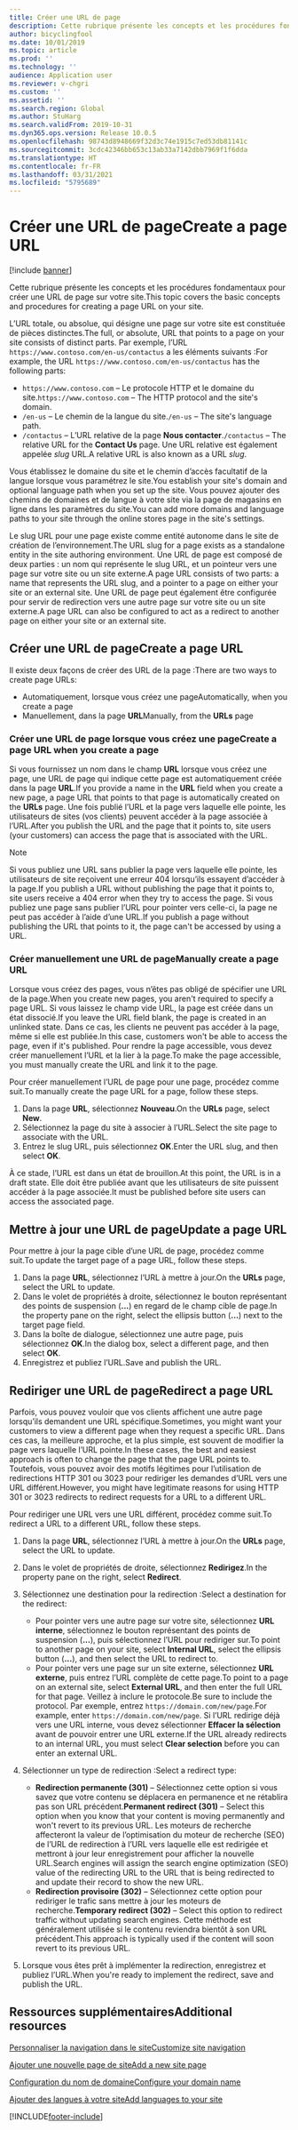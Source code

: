 ```yaml
---
title: Créer une URL de page
description: Cette rubrique présente les concepts et les procédures fondamentaux pour créer une URL de page sur votre site.
author: bicyclingfool
ms.date: 10/01/2019
ms.topic: article
ms.prod: ''
ms.technology: ''
audience: Application user
ms.reviewer: v-chgri
ms.custom: ''
ms.assetid: ''
ms.search.region: Global
ms.author: StuHarg
ms.search.validFrom: 2019-10-31
ms.dyn365.ops.version: Release 10.0.5
ms.openlocfilehash: 98743d8948669f32d3c74e1915c7ed53db81141c
ms.sourcegitcommit: 3cdc42346bb653c13ab33a7142dbb7969f1f6dda
ms.translationtype: HT
ms.contentlocale: fr-FR
ms.lasthandoff: 03/31/2021
ms.locfileid: "5795689"
---
```

# <a name="create-a-page-url"></a><span data-ttu-id="41361-103">Créer une URL de page</span><span class="sxs-lookup"><span data-stu-id="41361-103">Create a page URL</span></span>

[!include [banner](includes/banner.md)]

<span data-ttu-id="41361-104">Cette rubrique présente les concepts et les procédures fondamentaux pour créer une URL de page sur votre site.</span><span class="sxs-lookup"><span data-stu-id="41361-104">This topic covers the basic concepts and procedures for creating a page URL on your site.</span></span>

<span data-ttu-id="41361-105">L’URL totale, ou absolue, qui désigne une page sur votre site est constituée de pièces distinctes.</span><span class="sxs-lookup"><span data-stu-id="41361-105">The full, or absolute, URL that points to a page on your site consists of distinct parts.</span></span> <span data-ttu-id="41361-106">Par exemple, l’URL `https://www.contoso.com/en-us/contactus` a les éléments suivants :</span><span class="sxs-lookup"><span data-stu-id="41361-106">For example, the URL `https://www.contoso.com/en-us/contactus` has the following parts:</span></span>

- <span data-ttu-id="41361-107">`https://www.contoso.com` – Le protocole HTTP et le domaine du site.</span><span class="sxs-lookup"><span data-stu-id="41361-107">`https://www.contoso.com` – The HTTP protocol and the site's domain.</span></span>
- <span data-ttu-id="41361-108">`/en-us` – Le chemin de la langue du site.</span><span class="sxs-lookup"><span data-stu-id="41361-108">`/en-us` – The site's language path.</span></span>
- <span data-ttu-id="41361-109">`/contactus` – L’URL relative de la page **Nous contacter**.</span><span class="sxs-lookup"><span data-stu-id="41361-109">`/contactus` – The relative URL for the **Contact Us** page.</span></span> <span data-ttu-id="41361-110">Une URL relative est également appelée *slug* URL.</span><span class="sxs-lookup"><span data-stu-id="41361-110">A relative URL is also known as a URL *slug*.</span></span>

<span data-ttu-id="41361-111">Vous établissez le domaine du site et le chemin d’accès facultatif de la langue lorsque vous paramétrez le site.</span><span class="sxs-lookup"><span data-stu-id="41361-111">You establish your site's domain and optional language path when you set up the site.</span></span> <span data-ttu-id="41361-112">Vous pouvez ajouter des chemins de domaines et de langue à votre site via la page de magasins en ligne dans les paramètres du site.</span><span class="sxs-lookup"><span data-stu-id="41361-112">You can add more domains and language paths to your site through the online stores page in the site's settings.</span></span>

<span data-ttu-id="41361-113">Le slug URL pour une page existe comme entité autonome dans le site de création de l’environnement.</span><span class="sxs-lookup"><span data-stu-id="41361-113">The URL slug for a page exists as a standalone entity in the site authoring environment.</span></span> <span data-ttu-id="41361-114">Une URL de page est composé de deux parties : un nom qui représente le slug URL, et un pointeur vers une page sur votre site ou un site externe.</span><span class="sxs-lookup"><span data-stu-id="41361-114">A page URL consists of two parts: a name that represents the URL slug, and a pointer to a page on either your site or an external site.</span></span> <span data-ttu-id="41361-115">Une URL de page peut également être configurée pour servir de redirection vers une autre page sur votre site ou un site externe.</span><span class="sxs-lookup"><span data-stu-id="41361-115">A page URL can also be configured to act as a redirect to another page on either your site or an external site.</span></span>

## <a name="create-a-page-url"></a><span data-ttu-id="41361-116">Créer une URL de page</span><span class="sxs-lookup"><span data-stu-id="41361-116">Create a page URL</span></span>

<span data-ttu-id="41361-117">Il existe deux façons de créer des URL de la page :</span><span class="sxs-lookup"><span data-stu-id="41361-117">There are two ways to create page URLs:</span></span>

- <span data-ttu-id="41361-118">Automatiquement, lorsque vous créez une page</span><span class="sxs-lookup"><span data-stu-id="41361-118">Automatically, when you create a page</span></span>
- <span data-ttu-id="41361-119">Manuellement, dans la page **URL**</span><span class="sxs-lookup"><span data-stu-id="41361-119">Manually, from the **URLs** page</span></span>

### <a name="create-a-page-url-when-you-create-a-page"></a><span data-ttu-id="41361-120">Créer une URL de page lorsque vous créez une page</span><span class="sxs-lookup"><span data-stu-id="41361-120">Create a page URL when you create a page</span></span>

<span data-ttu-id="41361-121">Si vous fournissez un nom dans le champ **URL** lorsque vous créez une page, une URL de page qui indique cette page est automatiquement créée dans la page **URL**.</span><span class="sxs-lookup"><span data-stu-id="41361-121">If you provide a name in the **URL** field when you create a new page, a page URL that points to that page is automatically created on the **URLs** page.</span></span> <span data-ttu-id="41361-122">Une fois publié l’URL et la page vers laquelle elle pointe, les utilisateurs de sites (vos clients) peuvent accéder à la page associée à l’URL.</span><span class="sxs-lookup"><span data-stu-id="41361-122">After you publish the URL and the page that it points to, site users (your customers) can access the page that is associated with the URL.</span></span>

> [!NOTE]
> <span data-ttu-id="41361-123">Si vous publiez une URL sans publier la page vers laquelle elle pointe, les utilisateurs de site reçoivent une erreur 404 lorsqu’ils essayent d’accéder à la page.</span><span class="sxs-lookup"><span data-stu-id="41361-123">If you publish a URL without publishing the page that it points to, site users receive a 404 error when they try to access the page.</span></span> <span data-ttu-id="41361-124">Si vous publiez une page sans publier l’URL pour pointer vers celle-ci, la page ne peut pas accéder à l’aide d’une URL.</span><span class="sxs-lookup"><span data-stu-id="41361-124">If you publish a page without publishing the URL that points to it, the page can't be accessed by using a URL.</span></span>

### <a name="manually-create-a-page-url"></a><span data-ttu-id="41361-125">Créer manuellement une URL de page</span><span class="sxs-lookup"><span data-stu-id="41361-125">Manually create a page URL</span></span>

<span data-ttu-id="41361-126">Lorsque vous créez des pages, vous n’êtes pas obligé de spécifier une URL de la page.</span><span class="sxs-lookup"><span data-stu-id="41361-126">When you create new pages, you aren't required to specify a page URL.</span></span> <span data-ttu-id="41361-127">Si vous laissez le champ vide URL, la page est créée dans un état dissocié.</span><span class="sxs-lookup"><span data-stu-id="41361-127">If you leave the URL field blank, the page is created in an unlinked state.</span></span> <span data-ttu-id="41361-128">Dans ce cas, les clients ne peuvent pas accéder à la page, même si elle est publiée.</span><span class="sxs-lookup"><span data-stu-id="41361-128">In this case, customers won't be able to access the page, even if it's published.</span></span> <span data-ttu-id="41361-129">Pour rendre la page accessible, vous devez créer manuellement l’URL et la lier à la page.</span><span class="sxs-lookup"><span data-stu-id="41361-129">To make the page accessible, you must manually create the URL and link it to the page.</span></span>

<span data-ttu-id="41361-130">Pour créer manuellement l’URL de page pour une page, procédez comme suit.</span><span class="sxs-lookup"><span data-stu-id="41361-130">To manually create the page URL for a page, follow these steps.</span></span>

1. <span data-ttu-id="41361-131">Dans la page **URL**, sélectionnez **Nouveau**.</span><span class="sxs-lookup"><span data-stu-id="41361-131">On the **URLs** page, select **New**.</span></span>
1. <span data-ttu-id="41361-132">Sélectionnez la page du site à associer à l’URL.</span><span class="sxs-lookup"><span data-stu-id="41361-132">Select the site page to associate with the URL.</span></span>
1. <span data-ttu-id="41361-133">Entrez le slug URL, puis sélectionnez **OK**.</span><span class="sxs-lookup"><span data-stu-id="41361-133">Enter the URL slug, and then select **OK**.</span></span>

<span data-ttu-id="41361-134">À ce stade, l’URL est dans un état de brouillon.</span><span class="sxs-lookup"><span data-stu-id="41361-134">At this point, the URL is in a draft state.</span></span> <span data-ttu-id="41361-135">Elle doit être publiée avant que les utilisateurs de site puissent accéder à la page associée.</span><span class="sxs-lookup"><span data-stu-id="41361-135">It must be published before site users can access the associated page.</span></span>

## <a name="update-a-page-url"></a><span data-ttu-id="41361-136">Mettre à jour une URL de page</span><span class="sxs-lookup"><span data-stu-id="41361-136">Update a page URL</span></span>

<span data-ttu-id="41361-137">Pour mettre à jour la page cible d’une URL de page, procédez comme suit.</span><span class="sxs-lookup"><span data-stu-id="41361-137">To update the target page of a page URL, follow these steps.</span></span>

1. <span data-ttu-id="41361-138">Dans la page **URL**, sélectionnez l’URL à mettre à jour.</span><span class="sxs-lookup"><span data-stu-id="41361-138">On the **URLs** page, select the URL to update.</span></span>
1. <span data-ttu-id="41361-139">Dans le volet de propriétés à droite, sélectionnez le bouton représentant des points de suspension (**...**) en regard de le champ cible de page.</span><span class="sxs-lookup"><span data-stu-id="41361-139">In the property pane on the right, select the ellipsis button (**...**) next to the target page field.</span></span>
1. <span data-ttu-id="41361-140">Dans la boîte de dialogue, sélectionnez une autre page, puis sélectionnez **OK**.</span><span class="sxs-lookup"><span data-stu-id="41361-140">In the dialog box, select a different page, and then select **OK**.</span></span>
1. <span data-ttu-id="41361-141">Enregistrez et publiez l’URL.</span><span class="sxs-lookup"><span data-stu-id="41361-141">Save and publish the URL.</span></span>

## <a name="redirect-a-page-url"></a><span data-ttu-id="41361-142">Rediriger une URL de page</span><span class="sxs-lookup"><span data-stu-id="41361-142">Redirect a page URL</span></span>

<span data-ttu-id="41361-143">Parfois, vous pouvez vouloir que vos clients affichent une autre page lorsqu’ils demandent une URL spécifique.</span><span class="sxs-lookup"><span data-stu-id="41361-143">Sometimes, you might want your customers to view a different page when they request a specific URL.</span></span> <span data-ttu-id="41361-144">Dans ces cas, la meilleure approche, et la plus simple, est souvent de modifier la page vers laquelle l’URL pointe.</span><span class="sxs-lookup"><span data-stu-id="41361-144">In these cases, the best and easiest approach is often to change the page that the page URL points to.</span></span> <span data-ttu-id="41361-145">Toutefois, vous pouvez avoir des motifs légitimes pour l’utilisation de redirections HTTP 301 ou 3023 pour rediriger les demandes d’URL vers une URL différent.</span><span class="sxs-lookup"><span data-stu-id="41361-145">However, you might have legitimate reasons for using HTTP 301 or 3023 redirects to redirect requests for a URL to a different URL.</span></span>

<span data-ttu-id="41361-146">Pour rediriger une URL vers une URL différent, procédez comme suit.</span><span class="sxs-lookup"><span data-stu-id="41361-146">To redirect a URL to a different URL, follow these steps.</span></span>

1. <span data-ttu-id="41361-147">Dans la page **URL**, sélectionnez l’URL à mettre à jour.</span><span class="sxs-lookup"><span data-stu-id="41361-147">On the **URLs** page, select the URL to update.</span></span>
1. <span data-ttu-id="41361-148">Dans le volet de propriétés de droite, sélectionnez **Redirigez**.</span><span class="sxs-lookup"><span data-stu-id="41361-148">In the property pane on the right, select **Redirect**.</span></span>
1. <span data-ttu-id="41361-149">Sélectionnez une destination pour la redirection :</span><span class="sxs-lookup"><span data-stu-id="41361-149">Select a destination for the redirect:</span></span>

    - <span data-ttu-id="41361-150">Pour pointer vers une autre page sur votre site, sélectionnez **URL interne**, sélectionnez le bouton représentant des points de suspension (**...**), puis sélectionnez l’URL pour rediriger sur.</span><span class="sxs-lookup"><span data-stu-id="41361-150">To point to another page on your site, select **Internal URL**, select the ellipsis button (**...**), and then select the URL to redirect to.</span></span>
    - <span data-ttu-id="41361-151">Pour pointer vers une page sur un site externe, sélectionnez **URL externe**, puis entrez l’URL complète de cette page.</span><span class="sxs-lookup"><span data-stu-id="41361-151">To point to a page on an external site, select **External URL**, and then enter the full URL for that page.</span></span> <span data-ttu-id="41361-152">Veillez à inclure le protocole.</span><span class="sxs-lookup"><span data-stu-id="41361-152">Be sure to include the protocol.</span></span> <span data-ttu-id="41361-153">Par exemple, entrez `https://domain.com/new/page`.</span><span class="sxs-lookup"><span data-stu-id="41361-153">For example, enter `https://domain.com/new/page`.</span></span> <span data-ttu-id="41361-154">Si l’URL redirige déjà vers une URL interne, vous devez sélectionner **Effacer la sélection** avant de pouvoir entrer une URL externe.</span><span class="sxs-lookup"><span data-stu-id="41361-154">If the URL already redirects to an internal URL, you must select **Clear selection** before you can enter an external URL.</span></span>

1. <span data-ttu-id="41361-155">Sélectionner un type de redirection :</span><span class="sxs-lookup"><span data-stu-id="41361-155">Select a redirect type:</span></span>

    - <span data-ttu-id="41361-156">**Redirection permanente (301)** – Sélectionnez cette option si vous savez que votre contenu se déplacera en permanence et ne rétablira pas son URL précédent.</span><span class="sxs-lookup"><span data-stu-id="41361-156">**Permanent redirect (301)** – Select this option when you know that your content is moving permanently and won't revert to its previous URL.</span></span> <span data-ttu-id="41361-157">Les moteurs de recherche affecteront la valeur de l’optimisation du moteur de recherche (SEO) de l’URL de redirection à l’URL vers laquelle elle est redirigée et mettront à jour leur enregistrement pour afficher la nouvelle URL.</span><span class="sxs-lookup"><span data-stu-id="41361-157">Search engines will assign the search engine optimization (SEO) value of the redirecting URL to the URL that is being redirected to and update their record to show the new URL.</span></span> 
    - <span data-ttu-id="41361-158">**Redirection provisoire (302)** – Sélectionnez cette option pour rediriger le trafic sans mettre à jour les moteurs de recherche.</span><span class="sxs-lookup"><span data-stu-id="41361-158">**Temporary redirect (302)** – Select this option to redirect traffic without updating search engines.</span></span> <span data-ttu-id="41361-159">Cette méthode est généralement utilisée si le contenu reviendra bientôt à son URL précédent.</span><span class="sxs-lookup"><span data-stu-id="41361-159">This approach is typically used if the content will soon revert to its previous URL.</span></span>

1. <span data-ttu-id="41361-160">Lorsque vous êtes prêt à implémenter la redirection, enregistrez et publiez l’URL.</span><span class="sxs-lookup"><span data-stu-id="41361-160">When you're ready to implement the redirect, save and publish the URL.</span></span>

## <a name="additional-resources"></a><span data-ttu-id="41361-161">Ressources supplémentaires</span><span class="sxs-lookup"><span data-stu-id="41361-161">Additional resources</span></span>

[<span data-ttu-id="41361-162">Personnaliser la navigation dans le site</span><span class="sxs-lookup"><span data-stu-id="41361-162">Customize site navigation</span></span>](customize-site-navigation.md)

[<span data-ttu-id="41361-163">Ajouter une nouvelle page de site</span><span class="sxs-lookup"><span data-stu-id="41361-163">Add a new site page</span></span>](add-new-page.md)

[<span data-ttu-id="41361-164">Configuration du nom de domaine</span><span class="sxs-lookup"><span data-stu-id="41361-164">Configure your domain name</span></span>](configure-your-domain-name.md)

[<span data-ttu-id="41361-165">Ajouter des langues à votre site</span><span class="sxs-lookup"><span data-stu-id="41361-165">Add languages to your site</span></span>](add-languages-to-site.md)


[!INCLUDE[footer-include](../includes/footer-banner.md)]
